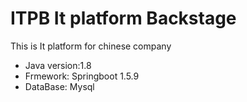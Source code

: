 # ITPB It platform Backstage
This is It platform for chinese company
* Java version:1.8
* Frmework: Springboot 1.5.9
* DataBase: Mysql



